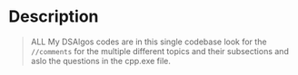 # Description
> ALL My DSAlgos codes are in this single codebase
look for the `//comments` for the multiple different topics and their subsections and aslo the questions in the cpp.exe file.
